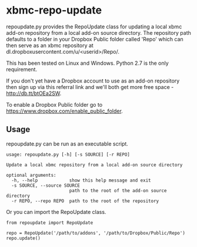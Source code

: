 xbmc-repo-update
================

repoupdate.py provides the RepoUpdate class for updating a local xbmc add-on repository from a local add-on source directory. The repository path defaults to a folder in your Dropbox Public folder called 'Repo' which can then serve as an xbmc repository at dl.dropboxusercontent.com/u/\<userid\>/Repo/.

This has been tested on Linux and Windows. Python 2.7 is the only requirement.

If you don't yet have a Dropbox account to use as an add-on repository then sign up via this referral link and we'll both get more free space - http://db.tt/btOEa2SW.

To enable a Dropbox Public folder go to https://www.dropbox.com/enable_public_folder.

Usage
--------

repoupdate.py can be run as an executable script.

    usage: repoupdate.py [-h] [-s SOURCE] [-r REPO]

    Update a local xbmc repository from a local add-on source directory

    optional arguments:
      -h, --help            show this help message and exit
      -s SOURCE, --source SOURCE
                            path to the root of the add-on source directory
      -r REPO, --repo REPO  path to the root of the repository


Or you can import the RepoUpdate class.
    
    from repoupdate import RepoUpdate
        
    repo = RepoUpdate('/path/to/addons', '/path/to/Dropbox/Public/Repo')
    repo.update()
